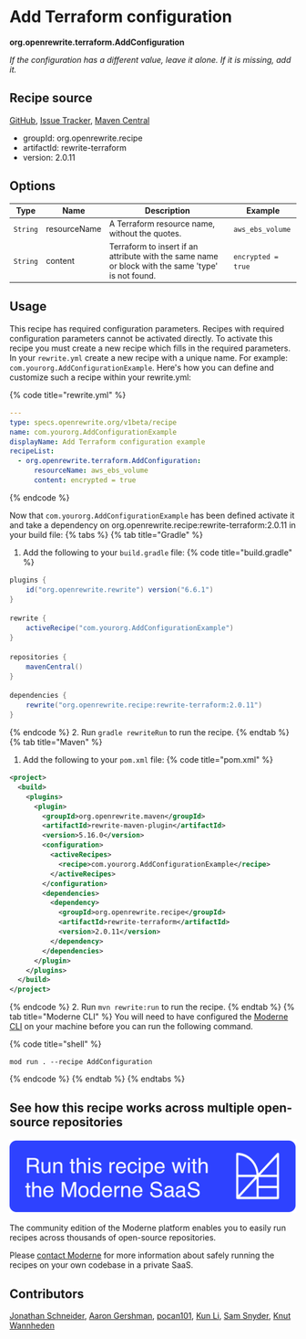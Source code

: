 # Add Terraform configuration

**org.openrewrite.terraform.AddConfiguration**

_If the configuration has a different value, leave it alone. If it is missing, add it._

## Recipe source

[GitHub](https://github.com/openrewrite/rewrite-terraform/blob/main/src/main/java/org/openrewrite/terraform/AddConfiguration.java), [Issue Tracker](https://github.com/openrewrite/rewrite-terraform/issues), [Maven Central](https://central.sonatype.com/artifact/org.openrewrite.recipe/rewrite-terraform/2.0.11/jar)

* groupId: org.openrewrite.recipe
* artifactId: rewrite-terraform
* version: 2.0.11

## Options

| Type | Name | Description | Example |
| -- | -- | -- | -- |
| `String` | resourceName | A Terraform resource name, without the quotes. | `aws_ebs_volume` |
| `String` | content | Terraform to insert if an attribute with the same name or block with the same 'type' is not found. | `encrypted = true` |


## Usage

This recipe has required configuration parameters. Recipes with required configuration parameters cannot be activated directly. To activate this recipe you must create a new recipe which fills in the required parameters. In your `rewrite.yml` create a new recipe with a unique name. For example: `com.yourorg.AddConfigurationExample`.
Here's how you can define and customize such a recipe within your rewrite.yml:

{% code title="rewrite.yml" %}
```yaml
---
type: specs.openrewrite.org/v1beta/recipe
name: com.yourorg.AddConfigurationExample
displayName: Add Terraform configuration example
recipeList:
  - org.openrewrite.terraform.AddConfiguration:
      resourceName: aws_ebs_volume
      content: encrypted = true
```
{% endcode %}

Now that `com.yourorg.AddConfigurationExample` has been defined activate it and take a dependency on org.openrewrite.recipe:rewrite-terraform:2.0.11 in your build file:
{% tabs %}
{% tab title="Gradle" %}
1. Add the following to your `build.gradle` file:
{% code title="build.gradle" %}
```groovy
plugins {
    id("org.openrewrite.rewrite") version("6.6.1")
}

rewrite {
    activeRecipe("com.yourorg.AddConfigurationExample")
}

repositories {
    mavenCentral()
}

dependencies {
    rewrite("org.openrewrite.recipe:rewrite-terraform:2.0.11")
}
```
{% endcode %}
2. Run `gradle rewriteRun` to run the recipe.
{% endtab %}
{% tab title="Maven" %}
1. Add the following to your `pom.xml` file:
{% code title="pom.xml" %}
```xml
<project>
  <build>
    <plugins>
      <plugin>
        <groupId>org.openrewrite.maven</groupId>
        <artifactId>rewrite-maven-plugin</artifactId>
        <version>5.16.0</version>
        <configuration>
          <activeRecipes>
            <recipe>com.yourorg.AddConfigurationExample</recipe>
          </activeRecipes>
        </configuration>
        <dependencies>
          <dependency>
            <groupId>org.openrewrite.recipe</groupId>
            <artifactId>rewrite-terraform</artifactId>
            <version>2.0.11</version>
          </dependency>
        </dependencies>
      </plugin>
    </plugins>
  </build>
</project>
```
{% endcode %}
2. Run `mvn rewrite:run` to run the recipe.
{% endtab %}
{% tab title="Moderne CLI" %}
You will need to have configured the [Moderne CLI](https://docs.moderne.io/moderne-cli/cli-intro) on your machine before you can run the following command.

{% code title="shell" %}
```shell
mod run . --recipe AddConfiguration
```
{% endcode %}
{% endtab %}
{% endtabs %}

## See how this recipe works across multiple open-source repositories

[![Moderne Link Image](/.gitbook/assets/ModerneRecipeButton.png)](https://app.moderne.io/recipes/org.openrewrite.terraform.AddConfiguration)

The community edition of the Moderne platform enables you to easily run recipes across thousands of open-source repositories.

Please [contact Moderne](https://moderne.io/product) for more information about safely running the recipes on your own codebase in a private SaaS.

## Contributors
[Jonathan Schneider](mailto:jkschneider@gmail.com), [Aaron Gershman](mailto:aegershman@gmail.com), [pocan101](mailto:jcortesd@gmail.com), [Kun Li](mailto:kun@moderne.io), [Sam Snyder](mailto:sam@moderne.io), [Knut Wannheden](mailto:knut@moderne.io)
